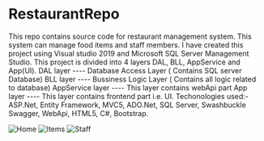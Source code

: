 
# RestaurantRepo
This repo contains source code for restaurant management system. This system can manage food items and staff members.
I have created this project using Visual studio 2019 and  Microsoft SQL Server Management Studio. 
This project is divided into 4 layers DAL, BLL, AppService and App(UI).
DAL layer ---- Database Access Layer ( Contains SQL server Database)
BLL layer ---- Bussiness Logic Layer ( Contains all logic related to database)
AppService layer ---- This layer contains webApi part
App layer ---- This layer contains frontend part i.e. UI. 
Techonologies used:- ASP.Net, Entity Framework, MVC5, ADO.Net, SQL Server, Swashbuckle Swagger, WebApi, HTML5, C#, Bootstrap.


![Home](https://user-images.githubusercontent.com/94040153/185553007-fa24e7dd-7ec1-4667-811a-5f1be5f93599.png)
![Items](https://user-images.githubusercontent.com/94040153/185553010-c05dd168-ef14-492a-9dae-9494a5fbebf2.png)
![Staff](https://user-images.githubusercontent.com/94040153/185553013-c29ff362-7a04-45ea-ad11-41ed1f230668.png)
